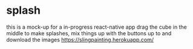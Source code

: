 # splash
this is a mock-up for a in-progress react-native app
drag the cube in the middle to make splashes, mix things up with the buttons up to and download the images
https://slingpainting.herokuapp.com/